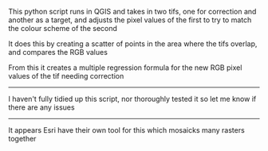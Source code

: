 This python script runs in QGIS and takes in two tifs, one for correction and another as a target, and adjusts the pixel values of the first to try to match the colour scheme of the second

It does this by creating a scatter of points in the area where the tifs overlap, and compares the RGB values

From this it creates a multiple regression formula for the new RGB pixel values of the tif needing correction

____________________________________________

I haven't fully tidied up this script, nor thoroughly tested it so let me know if there are any issues

_____________________________________________

It appears Esri have their own tool for this which mosaicks many rasters together
